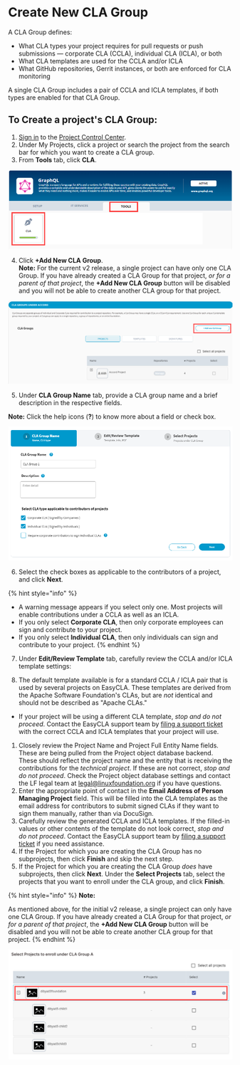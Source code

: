 # Create New CLA Group

A CLA Group defines:

* What CLA types your project requires for pull requests or push submissions — corporate CLA \(CCLA\), individual CLA \(ICLA\), or both
* What CLA templates are used for the CCLA and/or ICLA
* What GitHub repositories, Gerrit instances, or both are enforced for CLA monitoring

A single CLA Group includes a pair of CCLA and ICLA templates, if both types are enabled for that CLA Group.

## To Create a project's CLA Group:

1. [Sign in](sign-in-to-project-control-center.md) to the [Project Control Center](https://projectadmin.lfx.linuxfoundation.org/).
2. Under My Projects, click a project or search the project from the search bar for which you want to create a CLA group.
3. From **Tools** tab, click **CLA**.

![](../../.gitbook/assets/tools-tab.png)

4. Click **+Add New CLA Group**.  
**Note:** For the current v2 release, a single project can have only one CLA Group. If you have already created a CLA Group for that project, _or for a parent of that project_, the **+Add New CLA Group** button will be disabled and you will not be able to create another CLA group for that project.

![Add New CLA Group](../../.gitbook/assets/add-new-cla-group%20%281%29.png)

5. Under **CLA Group Name** tab, provide a CLA group name and a brief description in the respective fields.  

**Note:** Click the help icons \(**?**\) to know more about a field or check box.

![](../../.gitbook/assets/cla-group-name%20%281%29.png)

6. Select the check boxes as applicable to the contributors of a project, and click **Next**.

{% hint style="info" %}
* A warning message appears if you select only one. Most projects will enable contributions under a CCLA as well as an ICLA.
* If you only select **Corporate CLA**, then only corporate employees can sign and contribute to your project.
* If you only select **Individual CLA**, then only individuals can sign and contribute to your project.
{% endhint %}

7. Under **Edit/Review Template** tab, carefully review the CCLA and/or ICLA template settings:

8. The default template available is for a standard CCLA / ICLA pair that is used by several projects on EasyCLA. These templates are derived from the Apache Software Foundation's CLAs, but are _not_ identical and should not be described as "Apache CLAs."

* If your project will be using a different CLA template, _stop and do not proceed_. Contact the EasyCLA support team by [filing a support ticket](https://jira.linuxfoundation.org/plugins/servlet/theme/portal/4/create/143) with the correct CCLA and ICLA templates that your project will use.

1. Closely review the Project Name and Project Full Entity Name fields. These are being pulled from the Project object database backend. These should reflect the project name and the entity that is receiving the contributions for the _technical project_. If these are not correct, _stop and do not proceed_. Check the Project object database settings and contact the LF legal team at legal@linuxfoundation.org if you have questions.
2. Enter the appropriate point of contact in the **Email Address of Person Managing Project** field. This will be filled into the CLA templates as the email address for contributors to submit signed CLAs if they want to sign them manually, rather than via DocuSign.
3. Carefully review the generated CCLA and ICLA templates. If the filled-in values or other contents of the template do not look correct, _stop and do not proceed_. Contact the EasyCLA support team by [filing a support ticket](https://jira.linuxfoundation.org/plugins/servlet/theme/portal/4/create/143) if you need assistance.
4. If the Project for which you are creating the CLA Group has no subprojects, then click **Finish** and skip the next step.
5. If the Project for which you are creating the CLA Group _does_ have subprojects, then click **Next**. Under the **Select Projects** tab, select the projects that you want to enroll under the CLA group, and click **Finish**.

{% hint style="info" %}
**Note:**

As mentioned above, for the initial v2 release, a single project can only have one CLA Group. If you have already created a CLA Group for that project, _or for a parent of that project_, the **+Add New CLA Group** button will be disabled and you will not be able to create another CLA group for that project.
{% endhint %}

![Creating CLA group at project-group level](../../.gitbook/assets/select-projects.png)

